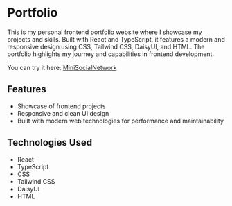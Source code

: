 # Portfolio

This is my personal frontend portfolio website where I showcase my projects and skills. Built with React and TypeScript, it features a modern and responsive design using CSS, Tailwind CSS, DaisyUI, and HTML. The portfolio highlights my journey and capabilities in frontend development.

You can try it here: [MiniSocialNetwork](https://my-portfolio-rouge-kappa-72.vercel.app/)

## Features

- Showcase of frontend projects
- Responsive and clean UI design
- Built with modern web technologies for performance and maintainability

## Technologies Used

- React
- TypeScript
- CSS
- Tailwind CSS
- DaisyUI
- HTML

